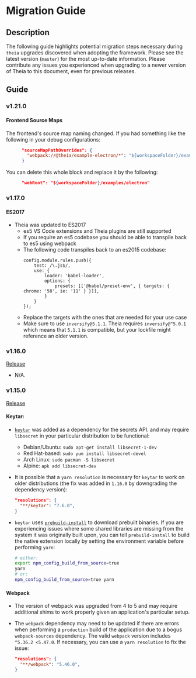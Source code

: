 # Migration Guide

## Description

The following guide highlights potential migration steps necessary during `theia` upgrades discovered when adopting the framework.
Please see the latest version (`master`) for the most up-to-date information. Please contribute any issues you experienced when upgrading to a newer version of Theia to this document, even for previous releases.

## Guide

### v1.21.0

#### Frontend Source Maps

The frontend's source map naming changed. If you had something like the following in your debug configurations:

```json
      "sourceMapPathOverrides": {
        "webpack://@theia/example-electron/*": "${workspaceFolder}/examples/electron/*"
      }
```

You can delete this whole block and replace it by the following:

```json
      "webRoot": "${workspaceFolder}/examples/electron"
```

### v1.17.0

#### ES2017

- Theia was updated to ES2017
  - es5 VS Code extensions and Theia plugins are still supported
  - If you require an es5 codebase you should be able to transpile back to es5 using webpack
  - The following code transpiles back to an es2015 codebase:
    ```
    config.module.rules.push({
        test: /\.js$/,
        use: {
            loader: 'babel-loader',
            options: {
                presets: [['@babel/preset-env', { targets: { chrome: '58', ie: '11' } }]],
            }
        }
    });
    ```
  - Replace the targets with the ones that are needed for your use case
  - Make sure to use `inversify@5.1.1`. Theia requires `inversify@^5.0.1` which means that `5.1.1` is compatible,
    but your lockfile might reference an older version.

### v1.16.0

[Release](https://github.com/eclipse-theia/theia/releases/tag/v1.16.0)

- N/A.

### v1.15.0

[Release](https://github.com/eclipse-theia/theia/releases/tag/v1.15.0)

#### Keytar:

- [`keytar`](https://github.com/atom/node-keytar) was added as a dependency for the secrets API. and may require `libsecret` in your particular distribution to be functional:
  - Debian/Ubuntu: `sudo apt-get install libsecret-1-dev`
  - Red Hat-based: `sudo yum install libsecret-devel`
  - Arch Linux: `sudo pacman -S libsecret`
  - Alpine: `apk add libsecret-dev`
- It is possible that a `yarn resolution` is necessary for `keytar` to work on older distributions (the fix was added in `1.16.0` by downgrading the dependency version):

  ```json
  "resolutions": {
    "**/keytar": "7.6.0",
  }
  ```

- `keytar` uses [`prebuild-install`](https://github.com/prebuild/prebuild-install) to download prebuilt binaries. If you are experiencing issues where some shared libraries are missing from the system it was originally built upon, you can tell `prebuild-install` to build the native extension locally by setting the environment variable before performing `yarn`:

  ```sh
  # either:
  export npm_config_build_from_source=true
  yarn
  # or:
  npm_config_build_from_source=true yarn
  ```

#### Webpack

- The version of webpack was upgraded from 4 to 5 and may require additional shims to work properly given an application's particular setup.
- The `webpack` dependency may need to be updated if there are errors when performing a `production` build of the application due to a bogus `webpack-sources` dependency. The valid `webpack` version includes `^5.36.2 <5.47.0`. If necessary, you can use a `yarn resolution` to fix the issue:

  ```json
  "resolutions": {
    "**/webpack": "5.46.0",
  }
  ```
